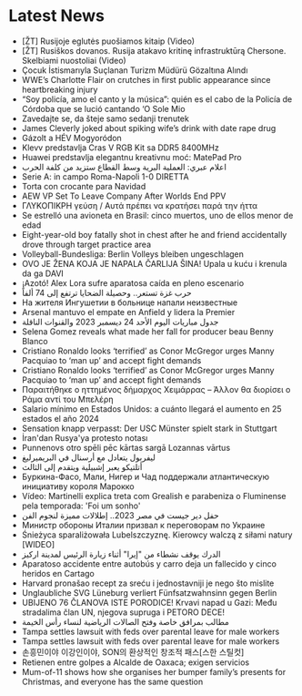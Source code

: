 # Latest News
-  [ŽT] Rusijoje eglutės puošiamos kitaip (Video)
-  [ŽT] Rusiškos dovanos. Rusija atakavo kritinę infrastruktūrą Chersone. Skelbiami nuostoliai (Video)
-  Çocuk İstismarıyla Suçlanan Turizm Müdürü Gözaltına Alındı
-  WWE’s Charlotte Flair on crutches in first public appearance since heartbreaking injury
-  “Soy policía, amo el canto y la música”: quién es el cabo de la Policía de Córdoba que se lució cantando ‘O Sole Mio
-  Zavedajte se, da šteje samo sedanji trenutek
-  James Cleverly joked about spiking wife’s drink with date rape drug
-  Gázolt a HÉV Mogyoródon
-  Klevv predstavlja Cras V RGB Kit sa DDR5 8400MHz
-  Huawei predstavlja elegantnu kreativnu moć: MatePad Pro
-  اعلام عبري: العملية البرية وسط القطاع ستزيد من كلفة الحرب
-  Serie A: in campo Roma-Napoli 1-0 DIRETTA
-  Torta con crocante para Navidad
-  AEW VP Set To Leave Company After Worlds End PPV
-  ΓΛΥΚΟΠΙΚΡΗ γεύση / Αυτά πρέπει να κρατήσει παρά την ήττα
-  Se estrelló una avioneta en Brasil: cinco muertos, uno de ellos menor de edad
-  Eight-year-old boy fatally shot in chest after he and friend accidentally drove through target practice area
-  Volleyball-Bundesliga: Berlin Volleys bleiben ungeschlagen
-  OVO JE ŽENA KOJA JE NAPALA ČARLIJA ŠINA! Upala u kuću i krenula da ga DAVI
-  ¡Azotó! Alex Lora sufre aparatosa caída en pleno escenario
-  حرب غزة تستعر.. وحصيلة الضحايا ترتفع إلى 74 ألفاً
-  На жителя Ингушетии в больнице напали неизвестные
-  Arsenal mantuvo el empate en Anfield y lidera la Premier
-  جدول مباريات اليوم الأحد 24 ديسمبر 2023 والقنوات الناقلة
-  Selena Gomez reveals what made her fall for producer beau Benny Blanco
-  Cristiano Ronaldo looks ‘terrified’ as Conor McGregor urges Manny Pacquiao to ‘man up’ and accept fight demands
-  Cristiano Ronaldo looks ‘terrified’ as Conor McGregor urges Manny Pacquiao to ‘man up’ and accept fight demands
-  Παραιτήθηκε ο ηττημένος δήμαρχος Χειμάρρας – Άλλον θα διορίσει ο Ράμα αντί του Μπελέρη
-  Salario mínimo en Estados Unidos: a cuánto llegará el aumento en 25 estados el año 2024
-  Sensation knapp verpasst: Der USC Münster spielt stark in Stuttgart
-  İran'dan Rusya'ya protesto notası
-  Punnenovs otro spēli pēc kārtas sargā Lozannas vārtus
-  ليفربول يتعادل مع أرسنال في البريميرليغ
-  أتلتيكو يعبر إشبيلية ويتقدم إلى الثالث
-  Буркина-Фасо, Мали, Нигер и Чад поддержали атлантическую инициативу короля Марокко
-  Vídeo: Martinelli explica treta com Grealish e parabeniza o Fluminense pela temporada: 'Foi um sonho'
-  حفل دير جيست في مصر 2023.. إطلالات مميزة لنجوم الفن
-  Министр обороны Италии призвал к переговорам по Украине
-  Śnieżyca sparaliżowała Lubelszczyznę. Kierowcy walczą z siłami natury [WIDEO]
-  الدرك يوقف نشطاء من "إيرا" أثناء زيارة الرئيس لمدينة اركيز
-  Aparatoso accidente entre autobús y carro deja un fallecido y cinco heridos en Cartago
-  Harvard pronašao recept za sreću i jednostavniji je nego što mislite
-  Unglaubliche SVG Lüneburg verliert Fünfsatzwahnsinn gegen Berlin
-  UBIJENO 76 ČLANOVA ISTE PORODICE! Krvavi napad u Gazi: Među stradalima član UN, njegova supruga i PETORO DECE!
-  مطالب بمرافق خاصة وفتح الصالات الرياضية لنساء رأس الخيمة
-  Tampa settles lawsuit with feds over parental leave for male workers
-  Tampa settles lawsuit with feds over parental leave for male workers
-  손흥민이야 이강인이야, SON의 환상적인 창조적 패스[스한 스틸컷]
-  Retienen entre golpes a Alcalde de Oaxaca; exigen servicios
-  Mum-of-11 shows how she organises her bumper family’s presents for Christmas, and everyone has the same question
